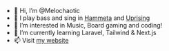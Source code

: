 - 👋 Hi, I’m @Melochaotic
- 🎸 I play bass and sing in [Hammeta](https://www.hammetaband.com/) and [Uprising](https://uprisingrocks.com/)
- 👀 I’m interested in Music, Board gaming and coding!
- 🌱 I’m currently learning Laravel, Tailwind & Next.js
- 📫 Visit [my website](https://nickojruddock.co.uk)

<!---
GingerNinjaNicko/GingerNinjaNicko is a ✨ special ✨ repository because its `README.md` (this file) appears on your GitHub profile.
You can click the Preview link to take a look at your changes.
--->
